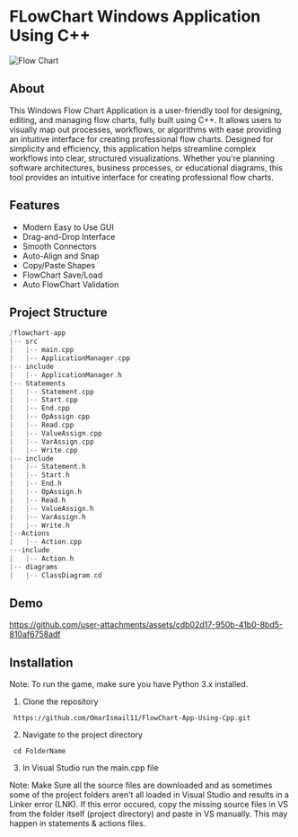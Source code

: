 # FLowChart Windows Application Using C++
![Flow Chart](https://github.com/user-attachments/assets/61ca0971-7bca-4235-b763-2664da2544b3)

## About
This Windows Flow Chart Application is a user-friendly tool for designing, editing, and managing flow charts, fully built using C++. It allows users to visually map out processes, workflows, or algorithms with ease providing an intuitive interface for creating professional flow charts. Designed for simplicity and efficiency, this application helps streamline complex workflows into clear, structured visualizations. Whether you're planning software architectures, business processes, or educational diagrams, this tool provides an intuitive interface for creating professional flow charts. 
## Features
- Modern Easy to Use GUI
- Drag-and-Drop Interface
- Smooth Connectors
- Auto-Align and Snap
- Copy/Paste Shapes
- FlowChart Save/Load
- Auto FlowChart Validation
## Project Structure

```C++
/flowchart-app
|-- src
|   |-- main.cpp
|   |-- ApplicationManager.cpp
|-- include
|   |-- ApplicationManager.h
|-- Statements
|   |-- Statement.cpp
|   |-- Start.cpp
|   |-- End.cpp
|   |-- OpAssign.cpp
|   |-- Read.cpp
|   |-- ValueAssign.cpp
|   |-- VarAssign.cpp
|   |-- Write.cpp
|-- include
|   |-- Statement.h
|   |-- Start.h
|   |-- End.h
|   |-- OpAssign.h
|   |-- Read.h
|   |-- ValueAssign.h
|   |-- VarAssign.h
|   |-- Write.h
|--Actions
|   |-- Action.cpp
---include
|   |-- Action.h
|-- diagrams
|   |-- ClassDiagram.cd
```
## Demo
https://github.com/user-attachments/assets/cdb02d17-950b-41b0-8bd5-810af6758adf

## Installation
Note: To run the game, make sure you have Python 3.x installed.
1. Clone the repository
```
 https://github.com/OmarIsmail11/FlowChart-App-Using-Cpp.git
```
2. Navigate to the project directory
```
 cd FolderName
```
3. In Visual Studio run the main.cpp file

Note: Make Sure all the source files are downloaded and as sometimes some of the project folders aren't all loaded in Visual Studio and results in a Linker error (LNK).
If this error occured, copy the missing source files in VS from the folder itself (project directory) and paste in VS manually. This may happen in statements & actions files.  

